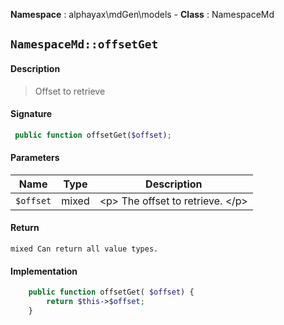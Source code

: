 **Namespace**  : alphayax\mdGen\models  - **Class** : NamespaceMd

## `NamespaceMd::offsetGet`

#### Description

> Offset to retrieve


#### Signature

```php
 public function offsetGet($offset);
```

#### Parameters

| Name | Type | Description |
|---|---|---|
| `$offset` | mixed | &lt;p&gt; The offset to retrieve. &lt;/p&gt; |

#### Return

    mixed Can return all value types.

#### Implementation

```php
    public function offsetGet( $offset) {
        return $this->$offset;
    }

```
